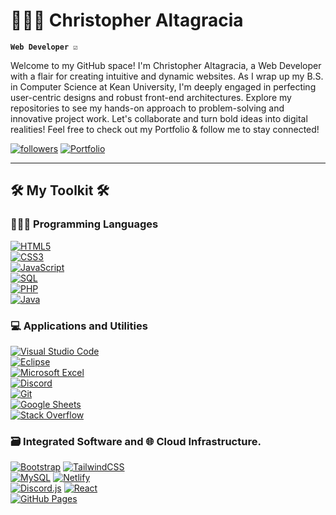 # 👨🏽‍💻 Christopher Altagracia 

**`Web Developer ☑️`**

Welcome to my GitHub space! I'm Christopher Altagracia, a Web Developer with a flair for creating intuitive and dynamic websites. As I wrap up my B.S. in Computer Science at Kean University, I'm deeply engaged in perfecting user-centric designs and robust front-end architectures. Explore my repositories to see my hands-on approach to problem-solving and innovative project work. Let's collaborate and turn bold ideas into digital realities! Feel free to check out my Portfolio & follow me to stay connected!

<p>
   <a href="https://github.com/ChrisAltay?tab=followers">
      <img alt="followers" title="Follow me on Github" src="https://custom-icon-badges.demolab.com/github/followers/ChrisAltay?color=236ad3&labelColor=1155ba&style=for-the-badge&logo=person-add&label=Follow&logoColor=white"/></a>
   <a href="https://chrisaltay-dev.netlify.app">
      <img alt="Portfolio" title="View my Portfolio" src="https://custom-icon-badges.demolab.com/badge/Portfolio-236ad3?style=for-the-badge&labelColor=white"/>
   </a>
</p>


---

<h2>🛠️ My Toolkit 🛠️ </h2>
<h3>👨🏽‍💻 Programming Languages</h3>
<p>
   <a href="YOUR_HTML_LINK"><img alt="HTML5" src="https://img.shields.io/badge/-HTML5-05122A?style=flat&logo=html5&logoColor=E34F26"></a><br>
   <a href="YOUR_CSS_LINK"><img alt="CSS3" src="https://img.shields.io/badge/-CSS3-05122A?style=flat&logo=css3&logoColor=1572B6"></a><br>
   <a href="YOUR_JAVASCRIPT_LINK"><img alt="JavaScript" src="https://img.shields.io/badge/-JavaScript-05122A?style=flat&logo=javascript">
   </a><br>
   <a href="YOUR_SQL_LINK"><img alt="SQL" src="https://img.shields.io/badge/-SQL-05122A?style=flat&logo=postgresql&logoColor=white"></a><br>
   <a href="YOUR_PHP_LINK"><img alt="PHP" src="https://img.shields.io/badge/-PHP-05122A?style=flat&logo=php"></a><br>
   <a href="YOUR_JAVA_LINK"><img alt="Java" src="https://img.shields.io/badge/-Java-05122A?style=flat&logo=java&logoColor=white"></a><br>
</p>

<h3>💻 Applications and Utilities</h3>
<p>
<a href="YOUR_VSCODE_LINK"><img alt="Visual Studio Code" src="https://img.shields.io/badge/-Visual%20Studio%20Code-05122A?style=flat&logo=visual-studio-code&logoColor=007ACC"></a><br>
<a href="YOUR_ECLIPSE_LINK"><img alt="Eclipse" src="https://img.shields.io/badge/-Eclipse-2C2255?style=flat&logo=eclipse&logoColor=white"></a><br>
<a href="YOUR_EXCEL_LINK"><img alt="Microsoft Excel" src="https://img.shields.io/badge/-Microsoft%20Excel-217346?style=flat&logo=microsoft-excel&logoColor=white"></a><br>
<a href="YOUR_DISCORD_LINK"><img alt="Discord" src="https://img.shields.io/badge/-Discord-05122A?style=flat&logo=discord&logoColor=5865F2"></a><br>
<a href="YOUR_GIT_LINK"><img alt="Git" src="https://img.shields.io/badge/-Git-05122A?style=flat&logo=git&logoColor=F05032"></a><br>
<a href="YOUR_GOOGLE_SHEETS_LINK"><img alt="Google Sheets" src="https://img.shields.io/badge/-Google%20Sheets-05122A?style=flat&logo=google-sheets&logoColor=34A853"></a><br>
<a href="YOUR_STACK_OVERFLOW_LINK"><img alt="Stack Overflow" src="https://img.shields.io/badge/-Stack%20Overflow-05122A?style=flat&logo=stack-overflow&logoColor=F58025"></a>
</p>


<h3>🗃️ Integrated Software and 🌐 Cloud Infrastructure. </h3>
<p>
<a href="YOUR_BOOTSTRAP_LINK"><img alt="Bootstrap" src="https://img.shields.io/badge/-Bootstrap-05122A?style=flat&logo=bootstrap&logoColor=563D7C"></a>
<a href="YOUR_TAILWIND_LINK"><img alt="TailwindCSS" src="https://img.shields.io/badge/TailwindCSS-05122A?style=flat&logo=tailwindcss&logoColor=white"/></a> <br>
<a href="YOUR_MYSQL_LINK"><img alt="MySQL" src="https://img.shields.io/badge/-MySQL-05122A?style=flat&logo=mysql&logoColor=4479A1"></a>
<a href="YOUR_NETLIFY_LINK"><img alt="Netlify" src="https://img.shields.io/badge/netlify.app-05122A?style=flat&logo=netlify&logoColor=white"/></a> <br>
<a href="YOUR_DISCORD_JS_LINK"><img alt="Discord.js" src="https://img.shields.io/badge/-Discord.js-05122A?style=flat&logo=discord&logoColor=5865F2"></a>
<a href="YOUR_REACT_LINK"><img alt="React" src="https://img.shields.io/badge/-React-05122A?style=flat&logo=react&logoColor=61DAFB"></a><br>
<a href="YOUR_GITHUB_PAGES_LINK"><img alt="GitHub Pages" src="https://img.shields.io/badge/-GitHub%20Pages-05122A?style=flat&logo=github&logoColor=white"></a>
</p>
